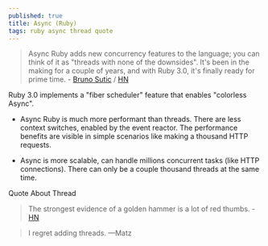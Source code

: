 ```yaml
---
published: true
title: Async (Ruby)
tags: ruby async thread quote
---
```

> Async Ruby adds new concurrency features to the language; you can think of it as "threads with none of the downsides". It's been in the making for a couple of years, and with Ruby 3.0, it's finally ready for prime time. - [Bruno Sutic](https://brunosutic.com/blog/async-ruby) / [HN](https://news.ycombinator.com/item?id=29049881)

Ruby 3.0 implements a "fiber scheduler" feature that enables "colorless Async".

- Async Ruby is much more performant than threads. There are less context switches, enabled by the event reactor. The performance benefits are visible in simple scenarios like making a thousand HTTP requests.

- Async is more scalable, can handle millions concurrent tasks (like HTTP connections). There can only be a couple thousand threads at the same time.


Quote About Thread
> The strongest evidence of a golden hammer is a lot of red thumbs. - [HN](https://news.ycombinator.com/item?id=29051700)

> I regret adding threads. —Matz 
